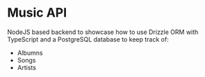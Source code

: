 # Music API

NodeJS based backend to showcase how to use Drizzle ORM with TypeScript and a PostgreSQL database to keep track of:

- Albumns
- Songs
- Artists
